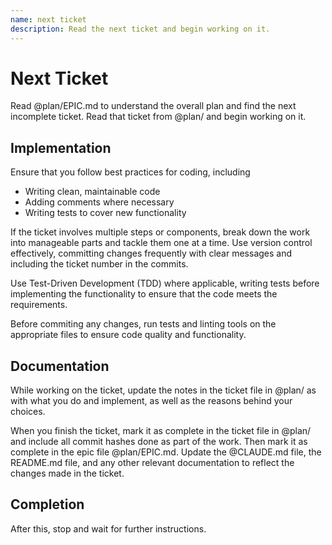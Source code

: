 ```yaml
---
name: next ticket
description: Read the next ticket and begin working on it.
---
```


# Next Ticket

Read @plan/EPIC.md to understand the overall plan and find the next incomplete ticket. Read that ticket from @plan/ and begin working on it.

## Implementation

Ensure that you follow best practices for coding, including
- Writing clean, maintainable code
- Adding comments where necessary
- Writing tests to cover new functionality

If the ticket involves multiple steps or components, break down the work into manageable parts and tackle them one at a time. Use version control effectively, committing changes frequently with clear messages and including the ticket number in the commits.

Use Test-Driven Development (TDD) where applicable, writing tests before implementing the functionality to ensure that the code meets the requirements.

Before commiting any changes, run tests and linting tools on the appropriate files to ensure code quality and functionality.

## Documentation

While working on the ticket, update the notes in the ticket file in @plan/ as with what you do and implement, as well as the reasons behind your choices.

When you finish the ticket, mark it as complete in the ticket file in @plan/ and include all commit hashes done as part of the work. Then mark it as complete in the epic file @plan/EPIC.md. Update the @CLAUDE.md file, the README.md file, and any other relevant documentation to reflect the changes made in the ticket.

## Completion

After this, stop and wait for further instructions.
